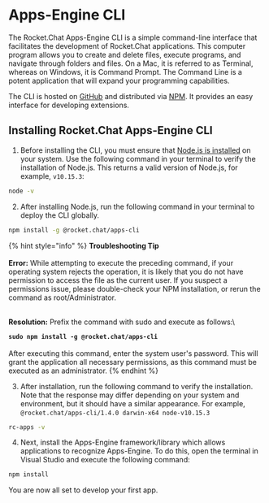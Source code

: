 # Apps-Engine CLI

The Rocket.Chat Apps-Engine CLI is a simple command-line interface that facilitates the development of Rocket.Chat applications. This computer program allows you to create and delete files, execute programs, and navigate through folders and files. On a Mac, it is referred to as Terminal, whereas on Windows, it is Command Prompt. The Command Line is a potent application that will expand your programming capabilities.

The CLI is hosted on [GitHub](https://github.com/RocketChat/Rocket.Chat.Apps-cli) and distributed via [NPM](https://www.npmjs.com/package/@rocket.chat/apps-cli). It provides an easy interface for developing extensions.&#x20;

## Installing Rocket.Chat Apps-Engine CLI

1. Before installing the CLI, you must ensure that [Node.js is installed](https://nodejs.org/en) on your system. Use the following command in your terminal to verify the installation of Node.js. This returns a valid version of Node.js, for example, `v10.15.3`:

```bash
node -v
```

2. After installing Node.js, run the following command in your terminal to deploy the CLI globally.

```bash
npm install -g @rocket.chat/apps-cli
```

{% hint style="info" %}
**Troubleshooting Tip**\
\
**Error:** While attempting to execute the preceding command, if your operating system rejects the operation, it is likely that you do not have permission to access the file as the current user. If you suspect a permissions issue, please double-check your NPM installation, or rerun the command as root/Administrator.

\
**Resolution:** Prefix the command with sudo and execute as follows:\


**`sudo npm install -g @rocket.chat/apps-cli`**\
\
After executing this command, enter the system user's password. This will grant the application all necessary permissions, as this command must be executed as an administrator.
{% endhint %}

3. After installation, run the following command to verify the installation. Note that the response may differ depending on your system and environment, but it should have a similar appearance. For example, `@rocket.chat/apps-cli/1.4.0 darwin-x64 node-v10.15.3`

```bash
rc-apps -v
```

4. Next, install the Apps-Engine framework/library which allows applications to recognize Apps-Engine. To do this, open the terminal in Visual Studio and execute the following command:&#x20;

```bash
npm install
```

You are now all set to develop your first app.
